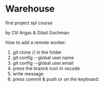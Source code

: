 # Warehouse

first project spl course

by Clil Argas & Gilad Gochman

How to add a remote worker:

1. git clone <url> // in the folder
2. git config --global user.name <user>
3. git config --global user.email <email>
4. press the branck icon in vscode
5. write message
6. press commit & push or on the keyboard:
